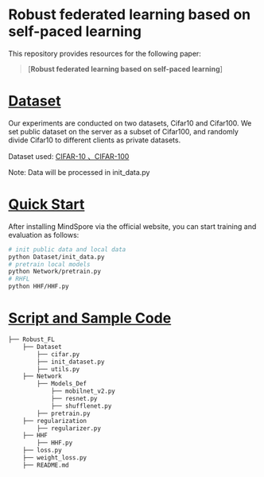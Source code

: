 # Robust federated learning based on self-paced learning

This repository provides resources for the following paper:

> [**Robust federated learning based on self-paced learning**]

# [Dataset](#contents)

Our experiments are conducted on two datasets, Cifar10 and Cifar100. We set public dataset on the server as a subset of Cifar100, and randomly divide Cifar10 to different clients as private datasets.

Dataset used: [CIFAR-10 、CIFAR-100](http://www.cs.toronto.edu/~kriz/cifar.html)

Note: Data will be processed in init_data.py

# [Quick Start](#contents)

After installing MindSpore via the official website, you can start training and evaluation as follows:

```bash
# init public data and local data
python Dataset/init_data.py
# pretrain local models
python Network/pretrain.py
# RHFL
python HHF/HHF.py
```

# [Script and Sample Code](#contents)

```bash
├── Robust_FL
    ├── Dataset
        ├── cifar.py
        ├── init_dataset.py
        ├── utils.py
    ├── Network
        ├── Models_Def
            ├── mobilnet_v2.py
            ├── resnet.py
            ├── shufflenet.py
        ├── pretrain.py
    ├── regularization
        ├── regularizer.py
    ├── HHF
        ├── HHF.py
    ├── loss.py
    ├── weight_loss.py
    ├── README.md

